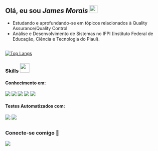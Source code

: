 

## Olá, eu sou ***James Morais*** <img src="https://media.giphy.com/media/ObNTw8Uzwy6KQ/giphy.gif" width="25px">&nbsp;

- Estudando e aprofundando-se em tópicos relacionados à Quality Assurance/Quality Control
- Análise e Desenvolvimento de Sistemas no IFPI (Instituto Federal de Educação, Ciência e Tecnologia do Piauí).
##


  [![Top Langs](https://github-readme-stats.vercel.app/api/top-langs/?username=JamesMorais&layout=compact&langs_count=4&theme=dark&bg_color=0A0A0A)](https://github.com/JamesMorais/github-readme-stats)
### Skills <img src="https://media.giphy.com/media/iY8CRBdQXODJSCERIr/giphy.gif" width="30px">&nbsp; 

<h4>Conhecimento em:</h4>
<span> 
  <img src="https://img.shields.io/badge/HTML5-E34F26?style=for-the-badge&logo=html5&logoColor=black">
  <img src="https://img.shields.io/badge/CSS3-1572B6?style=for-the-badge&logo=css3&logoColor=black">
  <img src="https://img.shields.io/badge/JavaScript-F7DF1E?style=for-the-badge&logo=javascript&logoColor=black">
  <img src="https://img.shields.io/badge/Python-3776AB?style=for-the-badge&logo=python&logoColor=black">
  <img src="https://img.shields.io/badge/Java-ED8B00?style=for-the-badge&logo=java&logoColor=black">
</span>

<h4>Testes Automatizados com:</h4>

<span>
  <img src="https://img.shields.io/badge/Selenium-43B02A?style=for-the-badge&logo=selenium&logoColor=black">
  <img src="https://img.shields.io/badge/Java-ED8B00?style=for-the-badge&logo=java&logoColor=black">

</span>

##

### Conecte-se comigo 🤝 
<a href="https://www.linkedin.com/in/james-morais-63a596244/" target="_blank">
  <img src="https://img.shields.io/badge/LinkedIn-0077B5?style=for-the-badge&logo=linkedin&logoColor=black">
</a>





  
